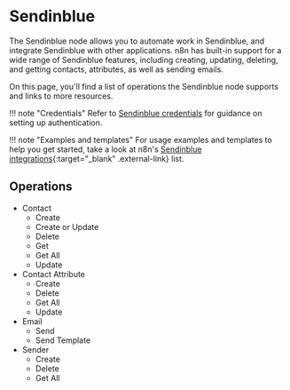 # Sendinblue

The Sendinblue node allows you to automate work in Sendinblue, and integrate Sendinblue with other applications. n8n has built-in support for a wide range of Sendinblue features, including creating, updating, deleting, and getting contacts, attributes, as well as sending emails. 

On this page, you'll find a list of operations the Sendinblue node supports and links to more resources.

!!! note "Credentials"
    Refer to [Sendinblue credentials](/integrations/builtin/credentials/sendinblue/) for guidance on setting up authentication. 

!!! note "Examples and templates"
    For usage examples and templates to help you get started, take a look at n8n's [Sendinblue integrations](https://n8n.io/integrations/sendinblue/){:target="_blank" .external-link} list.

## Operations

* Contact
    * Create
    * Create or Update
    * Delete
    * Get
    * Get All
    * Update
* Contact Attribute
    * Create
    * Delete
    * Get All
    * Update
* Email
    * Send
    * Send Template
* Sender
    * Create
    * Delete
    * Get All
